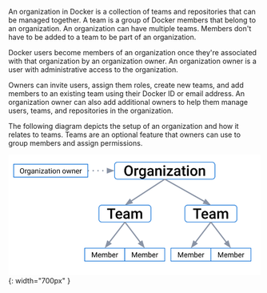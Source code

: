 An organization in Docker is a collection of teams and repositories
that can be managed together. A team is a group of Docker members that belong to an organization.
An organization can have multiple teams. Members don't have to be added to a team to be part of an organization.

Docker users become members of an organization once they're associated with that organization by an organization owner. An organization owner is a user with administrative access to the organization.

Owners can invite users, assign them roles, create new teams, and add
members to an existing team using their Docker ID or email address. An organization owner can also add
additional owners to help them manage users, teams, and repositories in the
organization.

The following diagram depicts the setup of an organization and how it relates to teams. Teams are an optional feature that owners can use to group members and assign permissions.

![organization-hierarchy](/admin/images/docker-hierarchy-org.svg){: width="700px" }